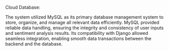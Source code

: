 Cloud Database:

The system utilized MySQL as its primary database management system to store, organize, and manage all relevant data efficiently. MySQL provided reliable data handling, ensuring the integrity and consistency of user inputs and sentiment analysis results. Its compatibility with Django allowed seamless integration, enabling smooth data transactions between the backend and the database.
